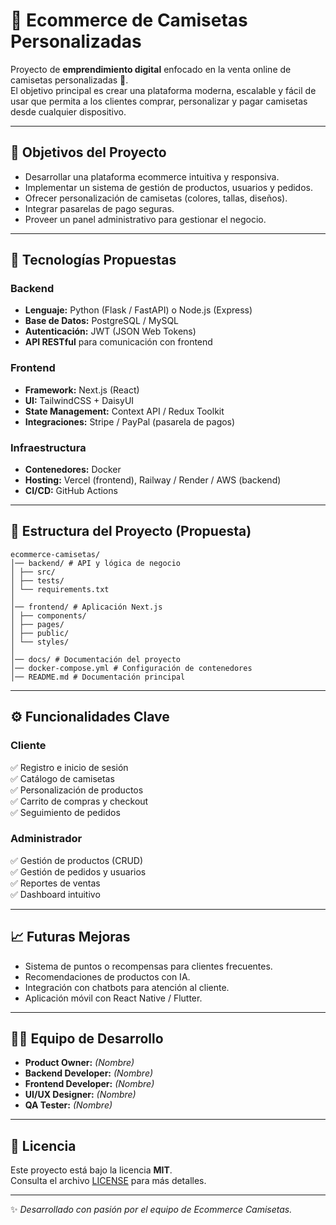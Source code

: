 # 🛒 Ecommerce de Camisetas Personalizadas

Proyecto de **emprendimiento digital** enfocado en la venta online de camisetas personalizadas 👕.  
El objetivo principal es crear una plataforma moderna, escalable y fácil de usar que permita a los clientes comprar, personalizar y pagar camisetas desde cualquier dispositivo.  

---

## 📌 Objetivos del Proyecto

- Desarrollar una plataforma ecommerce intuitiva y responsiva.
- Implementar un sistema de gestión de productos, usuarios y pedidos.
- Ofrecer personalización de camisetas (colores, tallas, diseños).
- Integrar pasarelas de pago seguras.
- Proveer un panel administrativo para gestionar el negocio.

---

## 🚀 Tecnologías Propuestas

### Backend
- **Lenguaje:** Python (Flask / FastAPI) o Node.js (Express)
- **Base de Datos:** PostgreSQL / MySQL
- **Autenticación:** JWT (JSON Web Tokens)
- **API RESTful** para comunicación con frontend

### Frontend
- **Framework:** Next.js (React)
- **UI:** TailwindCSS + DaisyUI
- **State Management:** Context API / Redux Toolkit
- **Integraciones:** Stripe / PayPal (pasarela de pagos)

### Infraestructura
- **Contenedores:** Docker
- **Hosting:** Vercel (frontend), Railway / Render / AWS (backend)
- **CI/CD:** GitHub Actions

---

## 📂 Estructura del Proyecto (Propuesta)

``` files
ecommerce-camisetas/
│── backend/ # API y lógica de negocio
│ ├── src/
│ ├── tests/
│ └── requirements.txt
│
│── frontend/ # Aplicación Next.js
│ ├── components/
│ ├── pages/
│ ├── public/
│ └── styles/
│
│── docs/ # Documentación del proyecto
│── docker-compose.yml # Configuración de contenedores
│── README.md # Documentación principal
```
<!-- @import "[TOC]" {cmd="toc" depthFrom=1 depthTo=6 orderedList=false} -->


---

## ⚙️ Funcionalidades Clave

### Cliente
✅ Registro e inicio de sesión  
✅ Catálogo de camisetas  
✅ Personalización de productos  
✅ Carrito de compras y checkout  
✅ Seguimiento de pedidos  

### Administrador
✅ Gestión de productos (CRUD)  
✅ Gestión de pedidos y usuarios  
✅ Reportes de ventas  
✅ Dashboard intuitivo  

---

## 📈 Futuras Mejoras

- Sistema de puntos o recompensas para clientes frecuentes.
- Recomendaciones de productos con IA.
- Integración con chatbots para atención al cliente.
- Aplicación móvil con React Native / Flutter.

---

## 👨‍💻 Equipo de Desarrollo

- **Product Owner:** *(Nombre)*  
- **Backend Developer:** *(Nombre)*  
- **Frontend Developer:** *(Nombre)*  
- **UI/UX Designer:** *(Nombre)*  
- **QA Tester:** *(Nombre)*  

---

## 📄 Licencia

Este proyecto está bajo la licencia **MIT**.  
Consulta el archivo [LICENSE](./LICENSE) para más detalles.

---

✨ *Desarrollado con pasión por el equipo de Ecommerce Camisetas.*